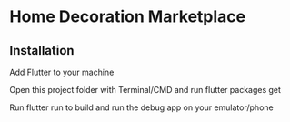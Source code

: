 # Home Decoration Marketplace


## Installation

Add Flutter to your machine

Open this project folder with Terminal/CMD and run flutter packages get

Run flutter run to build and run the debug app on your emulator/phone
